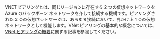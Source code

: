 VNET ピアリングとは、同じリージョンに存在する 2 つの仮想ネットワークを Azure のバックボーン ネットワークを介して接続する機構です。ピアリングされた 2 つの仮想ネットワークは、あらゆる接続において、見かけ上 1 つの仮想ネットワークとして機能します。VNet ピアリングの基本的な概念については、[VNet ピアリングの概要](../articles/virtual-network/virtual-network-peering-overview.md)に関する記事を参照してください。

<!---HONumber=AcomDC_0928_2016-->